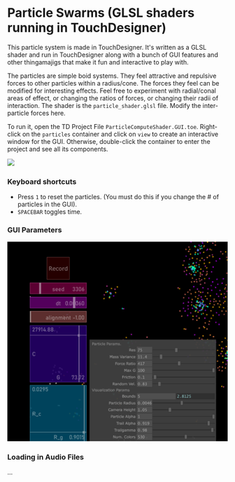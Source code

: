 # Particle Swarms (GLSL shaders running in TouchDesigner)

This particle system is made in TouchDesigner. It's written as a GLSL shader and run in TouchDesigner along with a bunch of GUI features and other thingamajigs that make it fun and interactive to play with.

The particles are simple boid systems. They feel attractive and repulsive forces to other particles within a radius/cone. The forces they feel can be modified for interesting effects. Feel free to experiment with radial/conal areas of effect, or changing the ratios of forces, or changing their radii of interaction. The shader is the `particle_shader.glsl` file. Modify the inter-particle forces here.

To run it, open the TD Project File `ParticleComputeShader.GUI.toe`. Right-click on the `particles` container and click on `view` to create an interactive window for the GUI. Otherwise, double-click the container to enter the project and see all its components.

![](https://github.com/heysoos/td_swarm_particles/blob/main/media/td_open.gif)


### Keyboard shortcuts
- Press `1` to reset the particles. (You must do this if you change the # of particles in the GUI).
- `SPACEBAR` toggles time.

### GUI Parameters
![](https://raw.githubusercontent.com/heysoos/td_swarm_particles/main/media/GUI.png)

### Loading in Audio Files
...